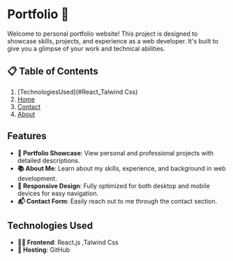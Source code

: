 # Portfolio 🌟

Welcome to personal portfolio website! This project is designed to showcase skills, projects, and experience as a web developer. It's built to give you a glimpse of your work and technical abilities.

## 📋 Table of Contents

1. [TechnologiesUsed](#React_Talwind Css)
4. [Home](#home)
5. [Contact](#contact)
6. [About](#about)

## Features
- **💼 Portfolio Showcase**: View personal and professional projects with detailed descriptions.
- **📚 About Me**: Learn about my skills, experience, and background in web development.
- **📱 Responsive Design**: Fully optimized for both desktop and mobile devices for easy navigation.
- **📬 Contact Form**: Easily reach out to me through the contact section.


## Technologies Used

- **👨‍💻 Frontend**: React.js ,Talwind Css
- **🔐 Hosting**: GitHub